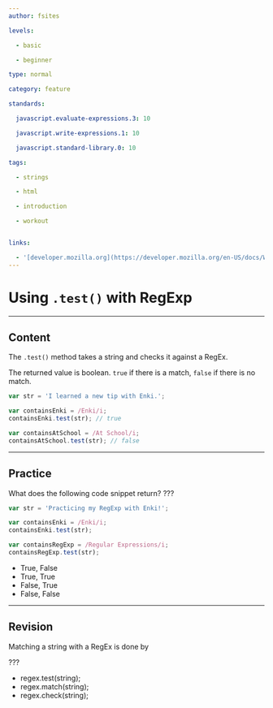 ```yaml
---
author: fsites

levels:

  - basic

  - beginner

type: normal

category: feature

standards:

  javascript.evaluate-expressions.3: 10

  javascript.write-expressions.1: 10

  javascript.standard-library.0: 10

tags:

  - strings

  - html

  - introduction

  - workout


links:

  - '[developer.mozilla.org](https://developer.mozilla.org/en-US/docs/Web/JavaScript/Reference/Global_Objects/RegExp/test){website}'
---
```


# Using `.test()` with RegExp

---

## Content

The `.test()` method takes a string and checks it against a RegEx.

The returned value is boolean. `true` if there is a match, `false` if there is no match.

```javascript
var str = 'I learned a new tip with Enki.';

var containsEnki = /Enki/i;
containsEnki.test(str); // true

var containsAtSchool = /At School/i;
containsAtSchool.test(str); // false
```

---

## Practice

What does the following code snippet return? ???

```javascript
var str = 'Practicing my RegExp with Enki!';

var containsEnki = /Enki/i;
containsEnki.test(str);

var containsRegExp = /Regular Expressions/i;
containsRegExp.test(str);
```

- True, False
- True, True
- False, True
- False, False

---

## Revision

Matching a string with a RegEx is done by

???

- regex.test(string);
- regex.match(string);
- regex.check(string);
